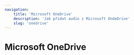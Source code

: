 ```yaml
---
navigation:
    title: 'Microsoft OneDrive'
    description: 'Jak přidat audio z Microsoft OndeDrive'
    slug: 'onedrive'
---
```


# Microsoft OneDrive
